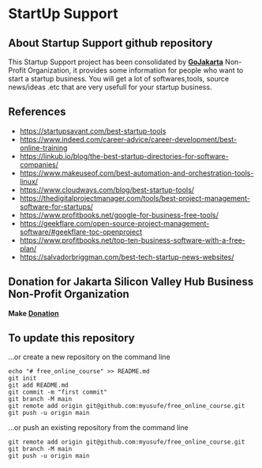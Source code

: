 # StartUp Support 
## About Startup Support github repository
This Startup Support project has been consolidated by **[GoJakarta](https://gojakarta.io)** Non-Profit Organization, it provides some information for people who want to start a startup business. You will get a lot of softwares,tools, source news/ideas .etc that are very usefull for your startup business.

## References
- https://startupsavant.com/best-startup-tools
- https://www.indeed.com/career-advice/career-development/best-online-training
- https://linkub.io/blog/the-best-startup-directories-for-software-companies/
- https://www.makeuseof.com/best-automation-and-orchestration-tools-linux/
- https://www.cloudways.com/blog/best-startup-tools/
- https://thedigitalprojectmanager.com/tools/best-project-management-software-for-startups/
- https://www.profitbooks.net/google-for-business-free-tools/
- https://geekflare.com/open-source-project-management-software/#geekflare-toc-openproject
- https://www.profitbooks.net/top-ten-business-software-with-a-free-plan/
- https://salvadorbriggman.com/best-tech-startup-news-websites/

## Donation for Jakarta Silicon Valley Hub Business Non-Profit Organization

**Make [Donation](https://www.paypal.com/donate/?hosted_button_id=P4VC8MCT7NDKJ)**



## To update this repository

…or create a new repository on the command line
```
echo "# free_online_course" >> README.md
git init
git add README.md
git commit -m "first commit"
git branch -M main
git remote add origin git@github.com:myusufe/free_online_course.git
git push -u origin main
```
…or push an existing repository from the command line
```
git remote add origin git@github.com:myusufe/free_online_course.git
git branch -M main
git push -u origin main
```

